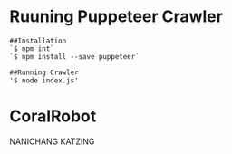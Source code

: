 # Ruuning Puppeteer Crawler
	##Installation
	`$ npm int`
	`$ npm install --save puppeteer`

	##Running Crawler
	'$ node index.js'

# CoralRobot
NANICHANG KATZING
